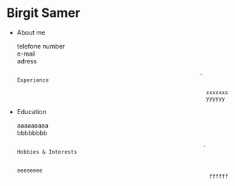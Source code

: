 # Birgit Samer

- About me 
  
  telefone number  
  e-mail   
  adress
  
                                                                - Experience

                                                                  xxxxxxx  
                                                                  yyyyyy
  
- Education

  aaaaaaaaa  
  bbbbbbbb 
 
                                                                 - Hobbies & Interests

                                                                   eeeeeeee  
                                                                   ffffff
 
 
